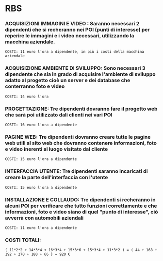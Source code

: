 # RBS

### ACQUISIZIONI IMMAGINI E VIDEO : Saranno necessari 2 dipendenti che si recheranno nei POI (punti di interesse) per reperire le immagini e i video necessari, utilizzando la         macchina aziendale.
    COSTI: 11 euro l’ora a dipendente, in più i costi della macchina aziendale

### ACQUISIZIONE AMBIENTE DI SVILUPPO: Sono necessari 3 dipendente che sia in grado di acquisire l'ambiente di sviluppo adatto al progetto cioè un server e dei database che           conterranno foto e video
    COSTI: 14 euro l'ora
    
### PROGETTAZIONE: Tre dipendenti dovranno fare il progetto web che sarà poi utilizzato dali clienti nei vari POI
    COSTI: 16 euro l'ora a dipendente
    
### PAGINE WEB: Tre dipendenti dovranno creare tutte le pagine web utili al sito web che dovranno contenere informazioni, foto e video inerenti al luogo visitato dal cliente
    COSTI: 15 euro l'ora a dipendente

### INTERFACCIA UTENTE: Tre dipendenti saranno incaricati di creare la parte dell'interfaccia con l'utente 
    COSTI: 15 euro l'ora a dipendente
    
### INSTALLAZIONE E COLLAUDO: Tre dipendenti si recheranno in alcuni POI per verificare che tutto funzioni correttamente e che informazioni, foto e video siano di quel "punto di       interesse", ciò avverrà con automobili aziendali
    COSTI: 11 euro l'ora a dipendente
    
### COSTI TOTALI:
    ( 11*2*2 + 14*3*4 + 16*3*4 + 15*3*6 + 15*3*4 + 11*3*2 ) = ( 44 + 168 + 192 + 270 + 180 + 66 ) = 920 €






